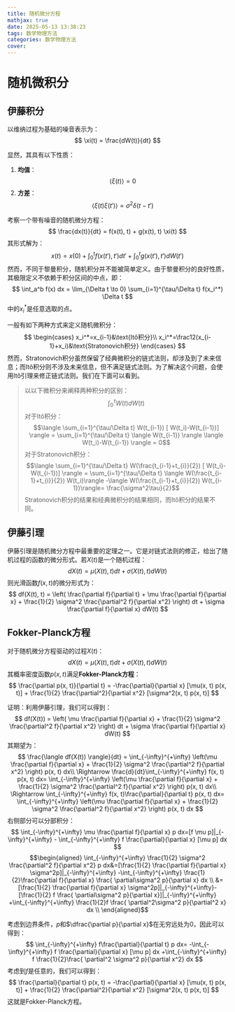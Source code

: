```yaml
---
title: 随机微分方程
mathjax: true
date: 2025-05-13 13:38:23
tags: 数学物理方法
categories: 数学物理方法
cover:
---
```


# 随机微积分
## 伊藤积分

以维纳过程为基础的噪音表示为：
$$
\xi(t) = \frac{dW(t)}{dt}
$$

显然，其具有以下性质：
1. **均值**：
   $$\langle \xi(t) \rangle = 0$$
2. **方差**：
   $$\langle \xi(t) \xi(t') \rangle = \sigma^2\delta(t - t')$$

考察一个带有噪音的随机微分方程：
$$
\frac{dx(t)}{dt} = f(x(t), t) + g(x(t), t) \xi(t)
$$
其形式解为：
$$
x(t) = x(0) + \int_0^t f(x(t'), t') dt' + \int_0^t g(x(t'), t') dW(t')
$$
然而，不同于黎曼积分，随机积分并不能被简单定义。由于黎曼积分的良好性质，其极限定义不依赖于积分区间的中点，即：
$$
\int_a^b f(x) dx = \lim_{\Delta t \to 0} \sum_{i=1}^{\tau/\Delta t} f(x_i^*) \Delta t
$$
中的$x_i^*$是任意选取的点。

一般有如下两种方式来定义随机微积分：
$$
\begin{cases}
x_i^*=x_{i-1}&\text{Itô积分}\\
x_i^*=\frac12(x_{i-1}+x_i)&\text{Stratonovich积分}
\end{cases}
$$
然而，Stratonovich积分虽然保留了经典微积分的链式法则，却涉及到了未来信息；而Itô积分则不涉及未来信息，但不满足链式法则。为了解决这个问题，会使用Itô引理来修正链式法则。我们在下面可以看到。

> 以以下微积分来阐释两种积分的区别：
> $$\int_0^\tau W(t)dW(t)$$
> 对于Itô积分：
> $$\langle \sum_{i=1}^{\tau/\Delta t} W(t_{i-1}) [ W(t_i)-W(t_{i-1})] \rangle = \sum_{i=1}^{\tau/\Delta t} \langle W(t_{i-1}) \rangle \langle  W(t_i)-W(t_{i-1}) \rangle = 0$$
> 对于Stratonovich积分：
> $$\langle \sum_{i=1}^{\tau/\Delta t} W(\frac{t_{i-1}+t_{i}}{2}) [ W(t_i)-W(t_{i-1})] \rangle = \sum_{i=1}^{\tau/\Delta t} \langle W(\frac{t_{i-1}+t_{i}}{2}) W(t_i)\rangle -\langle W(\frac{t_{i-1}+t_{i}}{2}) W(t_{i-1})\rangle= \frac{\sigma^2\tau}{2}$$
> Stratonovich积分的结果和经典微积分的结果相同，而Itô积分的结果不同。

## 伊藤引理

伊藤引理是随机微分方程中最重要的定理之一。它是对链式法则的修正，给出了随机过程的函数的微分形式。若$X(t)$是一个随机过程：
$$
dX(t) = \mu(X(t), t) dt + \sigma(X(t), t) dW(t)
$$
则光滑函数$f(x, t)$的微分形式为：
$$
df(X(t), t) = \left( \frac{\partial f}{\partial t} + \mu \frac{\partial f}{\partial x} + \frac{1}{2} \sigma^2 \frac{\partial^2 f}{\partial x^2} \right) dt + \sigma \frac{\partial f}{\partial x} dW(t)
$$

## Fokker-Planck方程

对于随机微分方程驱动的过程$X(t)$：
$$
dX(t) = \mu(X(t), t) dt + \sigma(X(t), t) dW(t)
$$
其概率密度函数$p(x, t)$满足**Fokker-Planck方程**：
$$
\frac{\partial p(x, t)}{\partial t} = -\frac{\partial}{\partial x} [\mu(x, t) p(x, t)] + \frac{1}{2} \frac{\partial^2}{\partial x^2} [\sigma^2(x, t) p(x, t)]
$$

证明：利用伊藤引理，我们可以得到：
$$
df(X(t)) = \left( \mu \frac{\partial f}{\partial x} + \frac{1}{2} \sigma^2 \frac{\partial^2 f}{\partial x^2} \right) dt + \sigma \frac{\partial f}{\partial x} dW(t)
$$
其期望为：
$$
\frac{\langle df(X(t)) \rangle}{dt} = \int_{-\infty}^{+\infty} \left(\mu \frac{\partial f}{\partial x} + \frac{1}{2} \sigma^2 \frac{\partial^2 f}{\partial x^2} \right) p(x, t) dx\\
\Rightarrow \frac{d}{dt}\int_{-\infty}^{+\infty} f(x, t) p(x, t) dx= \int_{-\infty}^{+\infty} \left(\mu \frac{\partial f}{\partial x} + \frac{1}{2} \sigma^2 \frac{\partial^2 f}{\partial x^2} \right) p(x, t) dx\\
\Rightarrow \int_{-\infty}^{+\infty} f(x, t)\frac{\partial}{\partial t} p(x, t) dx= \int_{-\infty}^{+\infty} \left(\mu \frac{\partial f}{\partial x} + \frac{1}{2} \sigma^2 \frac{\partial^2 f}{\partial x^2} \right) p(x, t) dx
$$
右侧部分可以分部积分：
$$
\int_{-\infty}^{+\infty} \mu \frac{\partial f}{\partial x} p dx=[f \mu p]|_{-\infty}^{+\infty} - \int_{-\infty}^{+\infty} f \frac{\partial}{\partial x} [\mu p] dx
$$
$$\begin{aligned}
\int_{-\infty}^{+\infty} \frac{1}{2} \sigma^2 \frac{\partial^2 f}{\partial x^2} p dx&=[\frac{1}{2}  \frac{\partial f}{\partial x}   \sigma^2p]|_{-\infty}^{+\infty} -\int_{-\infty}^{+\infty}  \frac{1}{2}\frac{\partial f}{\partial x} \frac{ \partial\sigma^2 p}{\partial x} dx \\
&=[\frac{1}{2}  \frac{\partial f}{\partial x}   \sigma^2p]|_{-\infty}^{+\infty}-[\frac{1}{2}  f  \frac{ \partial\sigma^2 p}{\partial x}]|_{-\infty}^{+\infty} +\int_{-\infty}^{+\infty}  \frac{1}{2}f \frac{ \partial^2\sigma^2 p}{\partial^2 x} dx \\
\end{aligned}$$


考虑到边界条件，$p$和$\dfrac{\partial p}{\partial x}$在无穷远处为0，因此可以得到：
$$
\int_{-\infty}^{+\infty} f\frac{\partial}{\partial t} p dx= -\int_{-\infty}^{+\infty} f \frac{\partial}{\partial x} [\mu p] dx +\int_{-\infty}^{+\infty} f  \frac{1}{2}\frac{ \partial^2 \sigma^2 p}{\partial x^2} dx $$
考虑到$f$是任意的，我们可以得到：
$$
\frac{\partial}{\partial t} p(x, t) = -\frac{\partial}{\partial x} [\mu(x, t) p(x, t)] + \frac{1}{2} \frac{\partial^2}{\partial x^2} [\sigma^2(x, t) p(x, t)]
$$
这就是Fokker-Planck方程。